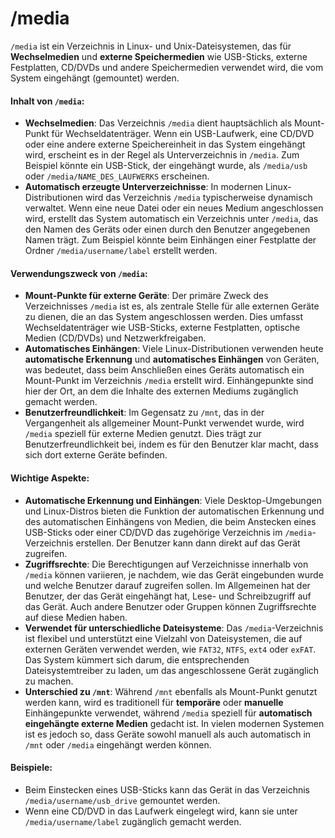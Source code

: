 # /media

`/media` ist ein Verzeichnis in Linux- und Unix-Dateisystemen, das für **Wechselmedien** und **externe Speichermedien** wie USB-Sticks, externe Festplatten, CD/DVDs und andere Speichermedien verwendet wird, die vom System eingehängt (gemountet) werden.

#### Inhalt von `/media`:

* **Wechselmedien**: Das Verzeichnis `/media` dient hauptsächlich als Mount-Punkt für Wechseldatenträger. Wenn ein USB-Laufwerk, eine CD/DVD oder eine andere externe Speichereinheit in das System eingehängt wird, erscheint es in der Regel als Unterverzeichnis in `/media`. Zum Beispiel könnte ein USB-Stick, der eingehängt wurde, als `/media/usb` oder `/media/NAME_DES_LAUFWERKS` erscheinen.
* **Automatisch erzeugte Unterverzeichnisse**: In modernen Linux-Distributionen wird das Verzeichnis `/media` typischerweise dynamisch verwaltet. Wenn eine neue Datei oder ein neues Medium angeschlossen wird, erstellt das System automatisch ein Verzeichnis unter `/media`, das den Namen des Geräts oder einen durch den Benutzer angegebenen Namen trägt. Zum Beispiel könnte beim Einhängen einer Festplatte der Ordner `/media/username/label` erstellt werden.

#### Verwendungszweck von `/media`:

* **Mount-Punkte für externe Geräte**: Der primäre Zweck des Verzeichnisses `/media` ist es, als zentrale Stelle für alle externen Geräte zu dienen, die an das System angeschlossen werden. Dies umfasst Wechseldatenträger wie USB-Sticks, externe Festplatten, optische Medien (CD/DVDs) und Netzwerkfreigaben.
* **Automatisches Einhängen**: Viele Linux-Distributionen verwenden heute **automatische Erkennung** und **automatisches Einhängen** von Geräten, was bedeutet, dass beim Anschließen eines Geräts automatisch ein Mount-Punkt im Verzeichnis `/media` erstellt wird. Einhängepunkte sind hier der Ort, an dem die Inhalte des externen Mediums zugänglich gemacht werden.
* **Benutzerfreundlichkeit**: Im Gegensatz zu `/mnt`, das in der Vergangenheit als allgemeiner Mount-Punkt verwendet wurde, wird `/media` speziell für externe Medien genutzt. Dies trägt zur Benutzerfreundlichkeit bei, indem es für den Benutzer klar macht, dass sich dort externe Geräte befinden.

#### Wichtige Aspekte:

* **Automatische Erkennung und Einhängen**: Viele Desktop-Umgebungen und Linux-Distros bieten die Funktion der automatischen Erkennung und des automatischen Einhängens von Medien, die beim Anstecken eines USB-Sticks oder einer CD/DVD das zugehörige Verzeichnis im `/media`-Verzeichnis erstellen. Der Benutzer kann dann direkt auf das Gerät zugreifen.
* **Zugriffsrechte**: Die Berechtigungen auf Verzeichnisse innerhalb von `/media` können variieren, je nachdem, wie das Gerät eingebunden wurde und welche Benutzer darauf zugreifen sollen. Im Allgemeinen hat der Benutzer, der das Gerät eingehängt hat, Lese- und Schreibzugriff auf das Gerät. Auch andere Benutzer oder Gruppen können Zugriffsrechte auf diese Medien haben.
* **Verwendet für unterschiedliche Dateisysteme**: Das `/media`-Verzeichnis ist flexibel und unterstützt eine Vielzahl von Dateisystemen, die auf externen Geräten verwendet werden, wie `FAT32`, `NTFS`, `ext4` oder `exFAT`. Das System kümmert sich darum, die entsprechenden Dateisystemtreiber zu laden, um das angeschlossene Gerät zugänglich zu machen.
* **Unterschied zu `/mnt`**: Während `/mnt` ebenfalls als Mount-Punkt genutzt werden kann, wird es traditionell für **temporäre** oder **manuelle** Einhängepunkte verwendet, während `/media` speziell für **automatisch eingehängte externe Medien** gedacht ist. In vielen modernen Systemen ist es jedoch so, dass Geräte sowohl manuell als auch automatisch in `/mnt` oder `/media` eingehängt werden können.

#### Beispiele:

* Beim Einstecken eines USB-Sticks kann das Gerät in das Verzeichnis `/media/username/usb_drive` gemountet werden.
* Wenn eine CD/DVD in das Laufwerk eingelegt wird, kann sie unter `/media/username/label` zugänglich gemacht werden.

